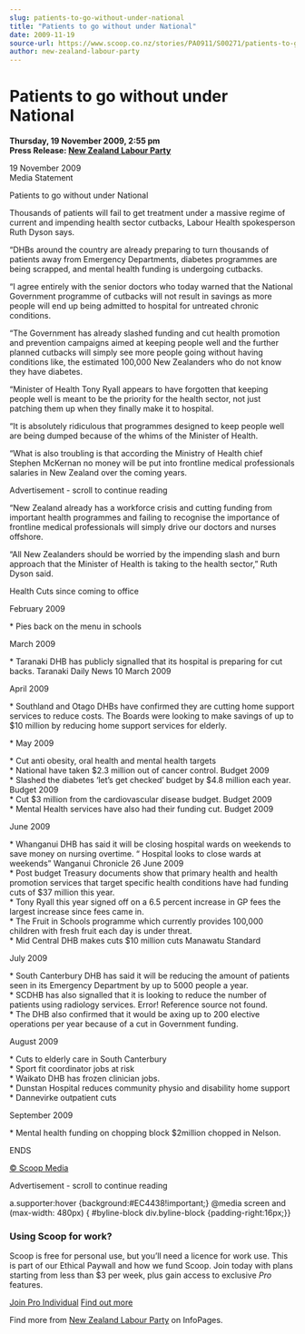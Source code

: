```yaml
---
slug: patients-to-go-without-under-national
title: "Patients to go without under National"
date: 2009-11-19
source-url: https://www.scoop.co.nz/stories/PA0911/S00271/patients-to-go-without-under-national.htm
author: new-zealand-labour-party
---
```

Patients to go without under National
=====================================

**Thursday, 19 November 2009, 2:55 pm**  
**Press Release: [New Zealand Labour Party](https://info.scoop.co.nz/New_Zealand_Labour_Party)**

19 November 2009  
Media Statement

Patients to go without under National

Thousands of patients will fail to get treatment under a massive regime of current and impending health sector cutbacks, Labour Health spokesperson Ruth Dyson says.

“DHBs around the country are already preparing to turn thousands of patients away from Emergency Departments, diabetes programmes are being scrapped, and mental health funding is undergoing cutbacks.

“I agree entirely with the senior doctors who today warned that the National Government programme of cutbacks will not result in savings as more people will end up being admitted to hospital for untreated chronic conditions.

“The Government has already slashed funding and cut health promotion and prevention campaigns aimed at keeping people well and the further planned cutbacks will simply see more people going without having conditions like, the estimated 100,000 New Zealanders who do not know they have diabetes.

“Minister of Health Tony Ryall appears to have forgotten that keeping people well is meant to be the priority for the health sector, not just patching them up when they finally make it to hospital.

“It is absolutely ridiculous that programmes designed to keep people well are being dumped because of the whims of the Minister of Health.

“What is also troubling is that according the Ministry of Health chief Stephen McKernan no money will be put into frontline medical professionals salaries in New Zealand over the coming years.

Advertisement - scroll to continue reading





“New Zealand already has a workforce crisis and cutting funding from important health programmes and failing to recognise the importance of frontline medical professionals will simply drive our doctors and nurses offshore.

“All New Zealanders should be worried by the impending slash and burn approach that the Minister of Health is taking to the health sector,” Ruth Dyson said.

Health Cuts since coming to office

February 2009

\* Pies back on the menu in schools

March 2009

\* Taranaki DHB has publicly signalled that its hospital is preparing for cut backs. Taranaki Daily News 10 March 2009

April 2009

\* Southland and Otago DHBs have confirmed they are cutting home support services to reduce costs. The Boards were looking to make savings of up to $10 million by reducing home support services for elderly.

\* May 2009

\* Cut anti obesity, oral health and mental health targets  
\* National have taken $2.3 million out of cancer control. Budget 2009  
\* Slashed the diabetes ‘let’s get checked’ budget by $4.8 million each year. Budget 2009  
\* Cut $3 million from the cardiovascular disease budget. Budget 2009  
\* Mental Health services have also had their funding cut. Budget 2009

June 2009

\* Whanganui DHB has said it will be closing hospital wards on weekends to save money on nursing overtime. “ Hospital looks to close wards at weekends” Wanganui Chronicle 26 June 2009  
\* Post budget Treasury documents show that primary health and health promotion services that target specific health conditions have had funding cuts of $37 million this year.  
\* Tony Ryall this year signed off on a 6.5 percent increase in GP fees the largest increase since fees came in.  
\* The Fruit in Schools programme which currently provides 100,000 children with fresh fruit each day is under threat.  
\* Mid Central DHB makes cuts $10 million cuts Manawatu Standard

July 2009

\* South Canterbury DHB has said it will be reducing the amount of patients seen in its Emergency Department by up to 5000 people a year.  
\* SCDHB has also signalled that it is looking to reduce the number of patients using radiology services. Error! Reference source not found.  
\* The DHB also confirmed that it would be axing up to 200 elective operations per year because of a cut in Government funding.

August 2009

\* Cuts to elderly care in South Canterbury  
\* Sport fit coordinator jobs at risk  
\* Waikato DHB has frozen clinician jobs.  
\* Dunstan Hospital reduces community physio and disability home support  
\* Dannevirke outpatient cuts

September 2009

\* Mental health funding on chopping block $2million chopped in Nelson.

ENDS

[© Scoop Media](http://www.scoop.co.nz/about/terms.html)  

Advertisement - scroll to continue reading



a.supporter:hover {background:#EC4438!important;} @media screen and (max-width: 480px) { #byline-block div.byline-block {padding-right:16px;}}

### Using Scoop for work?

Scoop is free for personal use, but you’ll need a licence for work use. This is part of our Ethical Paywall and how we fund Scoop. Join today with plans starting from less than $3 per week, plus gain access to exclusive _Pro_ features.  
  
[Join Pro Individual](https://pro.scoop.co.nz/Individual/?from=ProIn24) [Find out more](https://pro.scoop.co.nz/using-scoop-for-work/?from=ProIn24)

Find more from [New Zealand Labour Party](https://info.scoop.co.nz/New_Zealand_Labour_Party) on InfoPages.